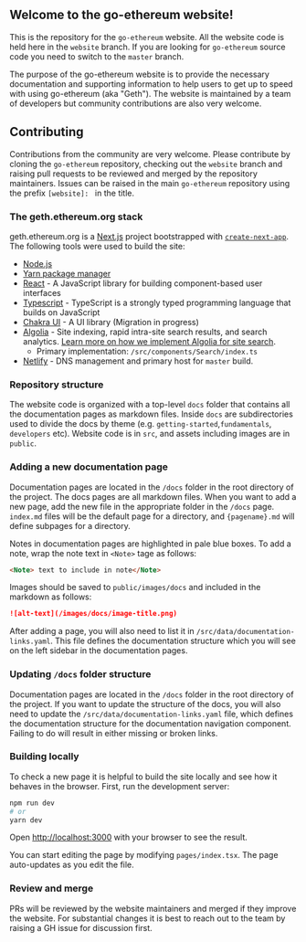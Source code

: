 ## Welcome to the go-ethereum website!

This is the repository for the `go-ethereum` website. All the website code is held here in the `website` branch. If you are looking for `go-ethereum` source code you need to switch to the `master` branch.

The purpose of the go-ethereum website is to provide the necessary documentation and supporting information to help users to get up to speed with using go-ethereum (aka "Geth"). The website is maintained by a team of developers but community contributions are also very welcome. 



## Contributing

Contributions from the community are very welcome. Please contribute by cloning the `go-ethereum` repository, checking out the `website` branch and raising pull requests to be reviewed and merged by the repository maintainers. Issues can be raised in the main `go-ethereum` repository using the prefix `[website]: ` in the title.


### The geth.ethereum.org stack

geth.ethereum.org is a [Next.js](https://nextjs.org/) project bootstrapped with [`create-next-app`](https://github.com/vercel/next.js/tree/canary/packages/create-next-app). The following tools were used to build the site:

- [Node.js](https://nodejs.org/)
- [Yarn package manager](https://yarnpkg.com/cli/install)
- [React](https://reactjs.org/) - A JavaScript library for building component-based user interfaces
- [Typescript](https://www.typescriptlang.org/) - TypeScript is a strongly typed programming language that builds on JavaScript
- [Chakra UI](https://chakra-ui.com/) - A UI library (Migration in progress)
- [Algolia](https://www.algolia.com/) - Site indexing, rapid intra-site search results, and search analytics. [Learn more on how we implement Algolia for site search](./docs/ALGOLIA_DOCSEARCH.md).
  - Primary implementation: `/src/components/Search/index.ts`
- [Netlify](https://www.netlify.com/) - DNS management and primary host for `master` build.

### Repository structure

The website code is organized with a top-level `docs` folder that contains all the documentation pages as markdown files. Inside `docs` are subdirectories used to divide the docs by theme (e.g. `getting-started`,`fundamentals`, `developers` etc). Website code is in `src`, and assets including images are in `public`.


### Adding a new documentation page

Documentation pages are located in the `/docs` folder in the root directory of the project. The docs pages are all markdown files. When you want to add a new page, add the new file in the appropriate folder in the `/docs` page. `index.md` files will be the default page for a directory, and `{pagename}.md` will define subpages for a directory.

Notes in documentation pages are highlighted in pale blue boxes. To add a note, wrap the note text in `<Note>` tage as follows:

```markdown
<Note> text to include in note</Note>
```

Images should be saved to `public/images/docs` and included in the markdown as follows:

```markdown
![alt-text](/images/docs/image-title.png)
```

After adding a page, you will also need to list it in `/src/data/documentation-links.yaml`.  This file defines the documentation structure which you will see on the left sidebar in the documentation pages.

### Updating `/docs` folder structure

Documentation pages are located in the `/docs` folder in the root directory of the project. If you want to update the structure of the docs, you will also need to update the `/src/data/documentation-links.yaml` file, which defines the documentation structure for the documentation navigation component. Failing to do will result in either missing or broken links.

### Building locally

To check a new page it is helpful to build the site locally and see how it behaves in the browser. First, run the development server:

```bash
npm run dev
# or
yarn dev
```

Open [http://localhost:3000](http://localhost:3000) with your browser to see the result.

You can start editing the page by modifying `pages/index.tsx`. The page auto-updates as you edit the file.

### Review and merge

PRs will be reviewed by the website maintainers and merged if they improve the website. For substantial changes it is best to reach out to the team by raising a GH issue for discussion first.
